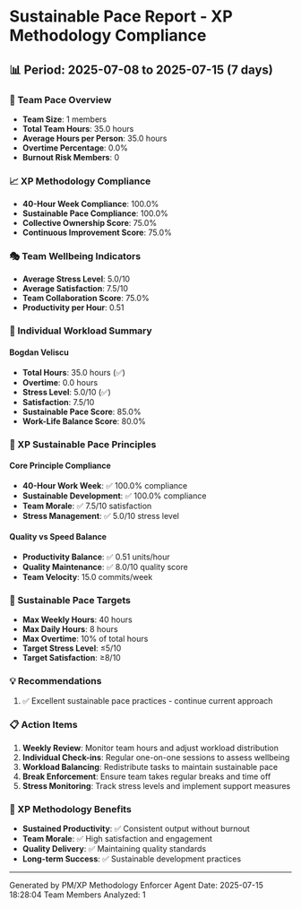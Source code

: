 
# Sustainable Pace Report - XP Methodology Compliance

## 📊 Period: 2025-07-08 to 2025-07-15 (7 days)

### 🎯 Team Pace Overview
- **Team Size**: 1 members
- **Total Team Hours**: 35.0 hours
- **Average Hours per Person**: 35.0 hours
- **Overtime Percentage**: 0.0%
- **Burnout Risk Members**: 0

### 📈 XP Methodology Compliance
- **40-Hour Week Compliance**: 100.0%
- **Sustainable Pace Compliance**: 100.0%
- **Collective Ownership Score**: 75.0%
- **Continuous Improvement Score**: 75.0%

### 🎭 Team Wellbeing Indicators
- **Average Stress Level**: 5.0/10
- **Average Satisfaction**: 7.5/10
- **Team Collaboration Score**: 75.0%
- **Productivity per Hour**: 0.51

### 👥 Individual Workload Summary

#### Bogdan Veliscu
- **Total Hours**: 35.0 hours (✅)
- **Overtime**: 0.0 hours
- **Stress Level**: 5.0/10 (✅)
- **Satisfaction**: 7.5/10
- **Sustainable Pace Score**: 85.0%
- **Work-Life Balance Score**: 80.0%

### 🔄 XP Sustainable Pace Principles

#### Core Principle Compliance
- **40-Hour Work Week**: ✅ 100.0% compliance
- **Sustainable Development**: ✅ 100.0% compliance
- **Team Morale**: ✅ 7.5/10 satisfaction
- **Stress Management**: ✅ 5.0/10 stress level

#### Quality vs Speed Balance
- **Productivity Balance**: ✅ 0.51 units/hour
- **Quality Maintenance**: ✅ 8.0/10 quality score
- **Team Velocity**: 15.0 commits/week

### 🎯 Sustainable Pace Targets
- **Max Weekly Hours**: 40 hours
- **Max Daily Hours**: 8 hours
- **Max Overtime**: 10% of total hours
- **Target Stress Level**: ≤5/10
- **Target Satisfaction**: ≥8/10

### 💡 Recommendations
1. ✅ Excellent sustainable pace practices - continue current approach

### 📋 Action Items
1. **Weekly Review**: Monitor team hours and adjust workload distribution
2. **Individual Check-ins**: Regular one-on-one sessions to assess wellbeing
3. **Workload Balancing**: Redistribute tasks to maintain sustainable pace
4. **Break Enforcement**: Ensure team takes regular breaks and time off
5. **Stress Monitoring**: Track stress levels and implement support measures

### 🔄 XP Methodology Benefits
- **Sustained Productivity**: ✅ Consistent output without burnout
- **Team Morale**: ✅ High satisfaction and engagement
- **Quality Delivery**: ✅ Maintaining quality standards
- **Long-term Success**: ✅ Sustainable development practices

---
Generated by PM/XP Methodology Enforcer Agent
Date: 2025-07-15 18:28:04
Team Members Analyzed: 1
